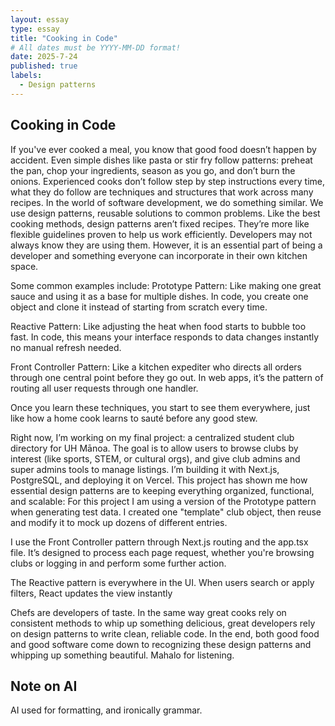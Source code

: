 ```yaml
---
layout: essay
type: essay
title: "Cooking in Code"
# All dates must be YYYY-MM-DD format!
date: 2025-7-24
published: true
labels:
  - Design patterns
---
```


## Cooking in Code

If you've ever cooked a meal, you know that good food doesn’t happen by accident. Even simple dishes like pasta or stir fry follow patterns: preheat the pan, chop your ingredients, season as you go, and don’t burn the onions. Experienced cooks don’t follow step by step instructions every time, what they do follow are techniques and structures that work across many recipes.
In the world of software development, we do something similar. We use design patterns, reusable solutions to common problems. Like the best cooking methods, design patterns aren’t fixed recipes. They’re more like flexible guidelines proven to help us work efficiently. Developers may not always know they are using them. However, it is an essential part of being a developer and something everyone can incorporate in their own kitchen space.

Some common examples include:
Prototype Pattern: Like making one great sauce and using it as a base for multiple dishes. In code, you create one object and clone it instead of starting from scratch every time.


Reactive Pattern: Like adjusting the heat when food starts to bubble too fast. In code, this means your interface responds to data changes instantly no manual refresh needed.


Front Controller Pattern: Like a kitchen expediter who directs all orders through one central point before they go out. In web apps, it’s the pattern of routing all user requests through one handler.


Once you learn these techniques, you start to see them everywhere, just like how a home cook learns to sauté before any good stew.

Right now, I’m working on my final project: a centralized student club directory for UH Mānoa. The goal is to allow users to browse clubs by interest (like sports, STEM, or cultural orgs), and give club admins and super admins tools to manage listings. I’m building it with Next.js, PostgreSQL, and deploying it on Vercel.
This project has shown me how essential design patterns are to keeping everything organized, functional, and scalable:
For this project I am using a version of the Prototype pattern when generating test data. I created one "template" club object, then reuse and modify it to mock up dozens of different entries.

I use the Front Controller pattern through Next.js routing and the app.tsx file. It’s designed to process each page request, whether you're browsing clubs or logging in and perform some further action.


The Reactive pattern is everywhere in the UI. When users search or apply filters, React updates the view instantly



Chefs are developers of taste. In the same way great cooks rely on consistent methods to whip up something delicious, great developers rely on design patterns to write clean, reliable code. In the end, both good food and good software come down to recognizing these design patterns and whipping up something beautiful. Mahalo for listening.




## Note on AI

AI used for formatting, and ironically grammar.
